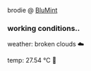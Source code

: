 brodie @ [BluMint](https://www.linkedin.com/company/blumint-io/)

<!--weather_start-->
### working conditions..

weather: broken clouds ☁️

temp: 27.54 °C 🥶

<!--weather_end-->
